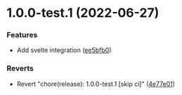 # 1.0.0-test.1 (2022-06-27)


### Features

* Add svelte integration ([ee5bfb0](https://github.com/fingerprintjs/fingerprintjs-pro-svelte/commit/ee5bfb0255fc7d49696c8e267ef3600736b5d736))


### Reverts

* Revert "chore(release): 1.0.0-test.1 [skip ci]" ([4e77e01](https://github.com/fingerprintjs/fingerprintjs-pro-svelte/commit/4e77e013d396096e327408ef088fafc85a491256))
